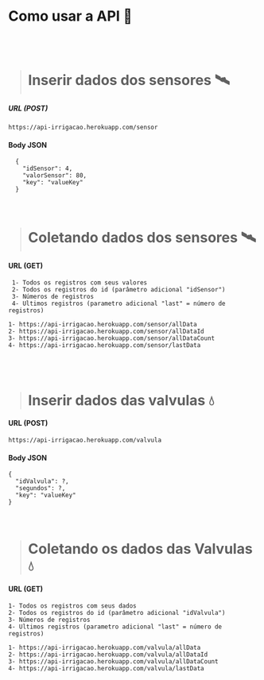 # Como usar a API 🤔

<br><br>

> # Inserir dados dos sensores 🛰
##### URL (POST)

```
https://api-irrigacao.herokuapp.com/sensor
```

#### Body JSON
```
  {
    "idSensor": 4,      
    "valorSensor": 80,
    "key": "valueKey"
  }
```

<br>

> # Coletando dados dos sensores 🛰
#### URL (GET)
     1- Todos os registros com seus valores
     2- Todos os registros do id (parâmetro adicional "idSensor")
     3- Números de registros
     4- Ultimos registros (parametro adicional "last" = número de registros)

```
1- https://api-irrigacao.herokuapp.com/sensor/allData
2- https://api-irrigacao.herokuapp.com/sensor/allDataId
3- https://api-irrigacao.herokuapp.com/sensor/allDataCount
4- https://api-irrigacao.herokuapp.com/sensor/lastData
```

<br><br>

> # Inserir dados das valvulas 💧
#### URL (POST)
```
https://api-irrigacao.herokuapp.com/valvula
```
#### Body JSON
```
{
  "idValvula": ?,
  "segundos": ?,
  "key": "valueKey"
}
```

<br>

> # Coletando os dados das Valvulas 💧
#### URL (GET)
    1- Todos os registros com seus dados
    2- Todos os registros do id (parâmetro adicional "idValvula")
    3- Números de registros
    4- Ultimos registros (parametro adicional "last" = número de registros)

```
1- https://api-irrigacao.herokuapp.com/valvula/allData
2- https://api-irrigacao.herokuapp.com/valvula/allDataId
3- https://api-irrigacao.herokuapp.com/valvula/allDataCount
4- https://api-irrigacao.herokuapp.com/valvula/lastData
```
